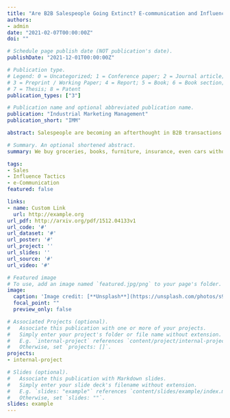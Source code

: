 ```yaml
---
title: "Are B2B Salespeople Going Extinct? E-communication and Influence Tactics"
authors:
- admin
date: "2021-02-07T00:00:00Z"
doi: ""

# Schedule page publish date (NOT publication's date).
publishDate: "2021-12-01T00:00:00Z"

# Publication type.
# Legend: 0 = Uncategorized; 1 = Conference paper; 2 = Journal article;
# 3 = Preprint / Working Paper; 4 = Report; 5 = Book; 6 = Book section;
# 7 = Thesis; 8 = Patent
publication_types: ["3"]

# Publication name and optional abbreviated publication name.
publication: "Industrial Marketing Management"
publication_short: "IMM"

abstract: Salespeople are becoming an afterthought in B2B transactions. If the buying process for B2B purchasing agents were a dance, salespeople are not being invited to the "party." The 2018 Miller Heiman Group survey from CSO Insights highlights this information gap. The survey questioned 500 B2B buyers working for medium to large-sized companies and found that buyers preferred eight other resources (subject matter experts, past vendor experience, vendor websites, trade shows, peers, social networks, trade media, and web searches) before considering salespeople to solve business problems (Miler Heiman Group). So naturally, we are left with the question, "do we need B2B salespeople anymore?" 

# Summary. An optional shortened abstract.
summary: We buy groceries, books, furniture, insurance, even cars without salespeople in today's highly technological world. Maybe salespeople have suffered the "Darwin effect." Maybe B2B salespeople are going extinct. 

tags:
- Sales
- Influence Tactics
- e-Communication
featured: false

links:
- name: Custom Link
  url: http://example.org
url_pdf: http://arxiv.org/pdf/1512.04133v1
url_code: '#'
url_dataset: '#'
url_poster: '#'
url_project: ''
url_slides: ''
url_source: '#'
url_video: '#'

# Featured image
# To use, add an image named `featured.jpg/png` to your page's folder. 
image:
  caption: 'Image credit: [**Unsplash**](https://unsplash.com/photos/s9CC2SKySJM)'
  focal_point: ""
  preview_only: false

# Associated Projects (optional).
#   Associate this publication with one or more of your projects.
#   Simply enter your project's folder or file name without extension.
#   E.g. `internal-project` references `content/project/internal-project/index.md`.
#   Otherwise, set `projects: []`.
projects:
- internal-project

# Slides (optional).
#   Associate this publication with Markdown slides.
#   Simply enter your slide deck's filename without extension.
#   E.g. `slides: "example"` references `content/slides/example/index.md`.
#   Otherwise, set `slides: ""`.
slides: example
---
```

